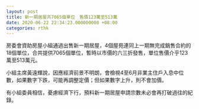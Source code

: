 ```yaml
---
layout: post
title: 新一期居屋共7065個單位　售價123萬至513萬
date: 2020-06-22 22:34:23.000000000 +08:00
categories: rthk
---
```


房委會資助房屋小組通過出售新一期居屋，4個屋苑連同上一期無完成銷售合約的18個單位，合共提供7065個單位，暫時以市價的六三折發售，單位售價介乎123萬至513萬元。

小組主席黃遠輝說，因應經濟前景不明朗，會檢視4至6月非業主住戶入息中位數，如果數字下跌，可能再調整定價；但如果數字上升，則不會加價。

有小組委員相信，憂慮經濟下行，預料新一期居屋申請宗數未必會再打破過往的紀錄。
